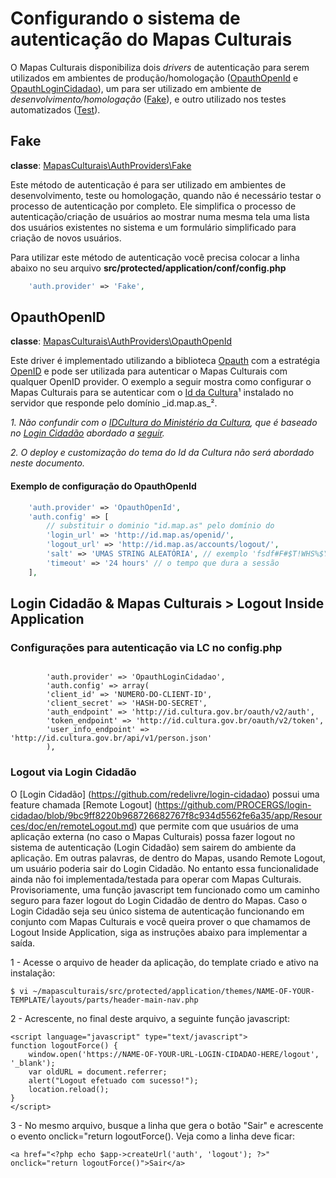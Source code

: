 # Configurando o sistema de autenticação do Mapas Culturais
O Mapas Culturais disponibiliza dois _drivers_ de autenticação para serem utilizados em ambientes de produção/homologação ([OpauthOpenId](#OpauthOpenId) e [OpauthLoginCidadao](#OpauthLoginCidadao)), um para ser utilizado em ambiente de _desenvolvimento/homologação_ ([Fake](#Fake)), e outro utilizado nos testes automatizados ([Test](../src/protected/application/lib/MapasCulturais/AuthProviders/Test.php)).

## Fake
**classe**: [MapasCulturais\AuthProviders\Fake](../src/protected/application/lib/MapasCulturais/AuthProviders/Fake.php)

Este método de autenticação é para ser utilizado em ambientes de desenvolvimento, teste ou homologação, quando não é necessário testar o processo de autenticação por completo. Ele simplifica o processo de autenticação/criação de usuários ao mostrar numa mesma tela uma lista dos usuários existentes no sistema e um formulário simplificado para criação de novos usuários.

Para utilizar este método de autenticação você precisa colocar a linha abaixo no seu arquivo **src/protected/application/conf/config.php**
```PHP
    'auth.provider' => 'Fake',
```

## OpauthOpenID
**classe**: [MapasCulturais\AuthProviders\OpauthOpenId](../src/protected/application/lib/MapasCulturais/AuthProviders/OpauthOpenId.php)

Este driver é implementado utilizando a biblioteca [Opauth](http://opauth.org/) com a estratégia [OpenID](https://github.com/opauth/openid) e pode ser utilizada para autenticar o Mapas Culturais com qualquer OpenID provider. 
O exemplo a seguir mostra como configurar o Mapas Culturais para se autenticar com o [Id da Cultura](https://github.com/hacklabr/mapasculturais-openid)¹ instalado no servidor que responde pelo domínio _id.map.as_². 

_1. Não confundir com o [IDCultura do Ministério da Cultura](id.cultura.gov.br), que é baseado no [Login Cidadão](https://github.com/PROCERGS/login-cidadao/) abordado a [seguir](#OpauthLoginCidadao)._

_2. O deploy e customização do tema do Id da Cultura não será abordado neste documento._

#### Exemplo de configuração do OpauthOpenId
```PHP
    'auth.provider' => 'OpauthOpenId',
    'auth.config' => [
        // substituir o dominio "id.map.as" pelo domínio do
        'login_url' => 'http://id.map.as/openid/', 
        'logout_url' => 'http://id.map.as/accounts/logout/', 
        'salt' => 'UMAS STRING ALEATÓRIA', // exemplo 'fsdf#F#$T!WHS%$Y%HThw45h45h$%H45h42y45.$$234'
        'timeout' => '24 hours' // o tempo que dura a sessão
    ],
```

## Login Cidadão & Mapas Culturais > Logout Inside Application

### Configurações para autenticação via LC no config.php

```

        'auth.provider' => 'OpauthLoginCidadao',
        'auth.config' => array(
        'client_id' => 'NUMERO-DO-CLIENT-ID',
        'client_secret' => 'HASH-DO-SECRET',
	    'auth_endpoint' => 'http://id.cultura.gov.br/oauth/v2/auth',
        'token_endpoint' => 'http://id.cultura.gov.br/oauth/v2/token',
        'user_info_endpoint' => 'http://id.cultura.gov.br/api/v1/person.json'
        ),
```

### Logout via Login Cidadão

O [Login Cidadão] (https://github.com/redelivre/login-cidadao) possui uma feature chamada [Remote Logout] (https://github.com/PROCERGS/login-cidadao/blob/9bc9ff8220b968726682767f8c934d5562fe6a35/app/Resources/doc/en/remoteLogout.md) que permite com que usuários de uma aplicação externa (no caso o Mapas Culturais) possa fazer logout no sistema de autenticação (Login Cidadão) sem sairem do ambiente da aplicação. Em outras palavras, de dentro do Mapas, usando Remote Logout, um usuário poderia sair do Login Cidadão. No entanto essa funcionalidade ainda não foi implementada/testada para operar com Mapas Culturais. Provisoriamente, uma função javascript tem funcionado como um caminho seguro para fazer logout do Login Cidadão de dentro do Mapas. Caso o Login Cidadão seja seu único sistema de autenticação funcionando em conjunto com Mapas Culturais e você queira prover o que chamamos de Logout Inside Application, siga as instruções abaixo para implementar a saída. 

1 - Acesse o arquivo de header da aplicação, do template criado e ativo na instalação:

```
$ vi ~/mapasculturais/src/protected/application/themes/NAME-OF-YOUR-TEMPLATE/layouts/parts/header-main-nav.php
```
2 - Acrescente, no final deste arquivo, a seguinte função javascript:  

```
<script language="javascript" type="text/javascript">
function logoutForce() {
    window.open('https://NAME-OF-YOUR-URL-LOGIN-CIDADAO-HERE/logout', '_blank');
    var oldURL = document.referrer;
    alert("Logout efetuado com sucesso!");
    location.reload();
}
</script>
```
3 - No mesmo arquivo, busque a linha que gera o botão "Sair" e acrescente o evento onclick="return logoutForce(). Veja como a linha deve ficar: 

```
<a href="<?php echo $app->createUrl('auth', 'logout'); ?>" onclick="return logoutForce()">Sair</a>
```

